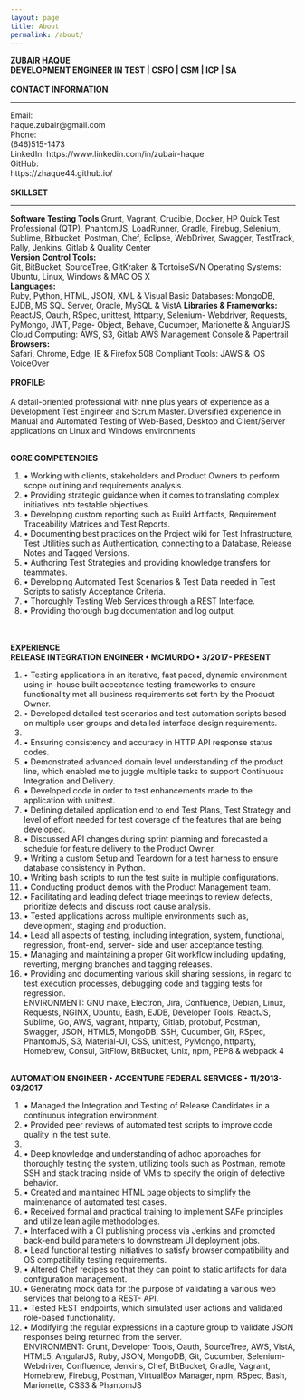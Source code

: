 ```yaml
---
layout: page
title: About
permalink: /about/
---
```


<amp-img width="83.33" height="57.33" layout="responsive" src="http://insights.dice.com/wp-content/uploads/2014/07/C-Programming.jpg"></amp-img>

<b>ZUBAIR HAQUE<br>
DEVELOPMENT ENGINEER IN TEST | CSPO | CSM | ICP | SA</b><br><br>
<b>CONTACT INFORMATION</b>
<hr>
Email:<br>
haque.zubair@gmail.com <br>
Phone:<br>
(646)515-1473<br>
LinkedIn: https://www.linkedin.com/in/zubair-haque<br>
GitHub:<br>
https://zhaque44.github.io/<br><br>
<b>SKILLSET</b>
<hr>
<b>Software Testing Tools</b>
Grunt, Vagrant, Crucible, Docker, HP Quick Test Professional (QTP), PhantomJS, LoadRunner, Gradle, Firebug, Selenium, Sublime, Bitbucket, Postman, Chef, Eclipse, WebDriver, Swagger, TestTrack, Rally, Jenkins, Gitlab & Quality Center<br>
<b>Version Control Tools:</b><br>
Git, BitBucket, SourceTree, GitKraken & TortoiseSVN Operating Systems: Ubuntu, Linux, Windows
& MAC OS X<br>
<b>Languages:</b><br>
Ruby, Python, HTML, JSON, XML & Visual Basic Databases:
MongoDB, EJDB, MS SQL Server, Oracle, MySQL & VistA
<b>Libraries & Frameworks:</b><br>
ReactJS, Oauth, RSpec, unittest, httparty, Selenium- Webdriver, Requests, PyMongo, JWT, Page- Object, Behave, Cucumber, Marionette & AngularJS Cloud Computing:
AWS, S3, Gitlab
AWS Management Console & Papertrail
<b>Browsers:</b><br>
Safari, Chrome, Edge, IE & Firefox
508 Compliant Tools: JAWS & iOS VoiceOver<br><br>
<b>PROFILE:</b><br><br>
A detail-oriented professional with nine plus years of experience as a Development Test Engineer and Scrum Master. Diversified experience in Manual and Automated Testing of Web-Based, Desktop and Client/Server applications on Linux and Windows environments<br><br>

<b>CORE COMPETENCIES</b>
<ol>
<li>• Working with clients, stakeholders and Product Owners to perform scope outlining and requirements analysis.</li>
<li>• Providing strategic guidance when it comes to translating complex initiatives into testable objectives.</li>
<li>• Developing custom reporting such as Build Artifacts, Requirement Traceability Matrices and Test Reports.
</li>
<li>• Documenting best practices on the Project wiki for Test Infrastructure, Test Utilities such as Authentication, connecting to a Database, Release Notes and Tagged Versions.</li>
<li>• Authoring Test Strategies and providing knowledge transfers for teammates.</li>
<li>• Developing Automated Test Scenarios & Test Data needed in Test Scripts to satisfy Acceptance Criteria.</li>
<li>• Thoroughly Testing Web Services through a REST Interface.</li>
<li>• Providing thorough bug documentation and log output.</li>
</ol><br><br>
<b>EXPERIENCE<br>
RELEASE INTEGRATION ENGINEER • MCMURDO • 3/2017- PRESENT</b>
<ol>
<li>• Testing applications in an iterative, fast paced, dynamic environment using in-house built acceptance testing frameworks to ensure functionality met all business requirements set forth by the Product Owner.</li>
<li>• Developed detailed test scenarios and test automation scripts based on multiple user groups and detailed interface design requirements.<li>
<li>• Ensuring consistency and accuracy in HTTP API response status codes.</li>
<li>• Demonstrated advanced domain level understanding of the product line, which enabled me to juggle multiple tasks to support Continuous Integration and Delivery.</li>
<li>• Developed code in order to test enhancements made to the application with unittest.</li>
<li>• Defining detailed application end to end Test Plans, Test Strategy and level of effort needed for test coverage of the features that are being developed.</li>
<li>• Discussed API changes during sprint planning and forecasted a schedule for feature delivery to the Product Owner.</li>
<li>• Writing a custom Setup and Teardown for a test harness to ensure database consistency in Python.</li>
<li>• Writing bash scripts to run the test suite in multiple configurations.</li>
<li>• Conducting product demos with the Product Management team.</li>
<li>• Facilitating and leading defect triage meetings to review defects, prioritize defects and discuss root
cause analysis.</li>
<li>• Tested applications across multiple environments such as, development, staging and production.</li>
<li>
• Lead all aspects of testing, including integration, system, functional, regression, front-end, server-
side and user acceptance testing.</li>
<li>
• Managing and maintaining a proper Git workflow including updating, reverting, merging branches
and tagging releases.</li>
<li>• Providing and documenting various skill sharing sessions, in regard to test execution processes,
debugging code and tagging tests for regression.</li>
ENVIRONMENT: GNU make, Electron, Jira, Confluence, Debian, Linux, Requests, NGINX, Ubuntu, Bash, EJDB, Developer Tools, ReactJS, Sublime, Go, AWS, vagrant, httparty, Gitlab, protobuf, Postman, Swagger, JSON, HTML5, MongoDB, SSH, Cucumber, Git, RSpec, PhantomJS, S3, Material-UI, CSS, unittest, PyMongo, httparty, Homebrew, Consul, GitFlow, BitBucket, Unix, npm, PEP8 & webpack 4
</ol>

<br>
<b>AUTOMATION ENGINEER • ACCENTURE FEDERAL SERVICES • 11/2013-03/2017</b><br>
<ol>
<li>
• Managed the Integration and Testing of Release Candidates in a continuous integration environment.</li>
<li>• Provided peer reviews of automated test scripts to improve code quality in the test suite.<li>
<li>• Deep knowledge and understanding of adhoc approaches for thoroughly testing the system,
utilizing tools such as Postman, remote SSH and stack tracing inside of VM’s to specify the origin of
defective behavior.</li>
<li>• Created and maintained HTML page objects to simplify the maintenance of automated test cases.</li>
<li>• Received formal and practical training to implement SAFe principles and utilize lean agile
methodologies.</li>
<li>• Interfaced with a CI publishing process via Jenkins and promoted back-end build parameters to
downstream UI deployment jobs.</li>
<li>• Lead functional testing initiatives to satisfy browser compatibility and OS compatibility testing
requirements.</li>
<li>• Altered Chef recipes so that they can point to static artifacts for data configuration management.</li>
<li>• Generating mock data for the purpose of validating a various web services that belong to a REST-
API.</li>
<li>• Tested REST endpoints, which simulated user actions and validated role-based functionality.</li>
<li>
• Modifying the regular expressions in a capture group to validate JSON responses being returned
from the server.</li>
ENVIRONMENT: Grunt, Developer Tools, Oauth, SourceTree, AWS, VistA, HTML5, AngularJS, Ruby, JSON, MongoDB, Git, Cucumber, Selenium-Webdriver, Confluence, Jenkins, Chef, BitBucket, Gradle, Vagrant, Homebrew, Firebug, Postman, VirtualBox Manager, npm, RSpec, Bash, Marionette, CSS3 & PhantomJS
</ol>
